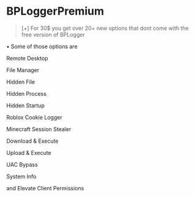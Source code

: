 # BPLoggerPremium
> [+] For 30$ you get over 20+ new options that dont come with the free version of BPLogger


• Some of those options are

Remote Desktop

File Manager

Hidden File

Hidden Process

Hidden Startup

Roblox Cookie Logger

Minecraft Session Stealer

Download & Execute

Upload & Execute

UAC Bypass

System Info

and Elevate Client Permissions
